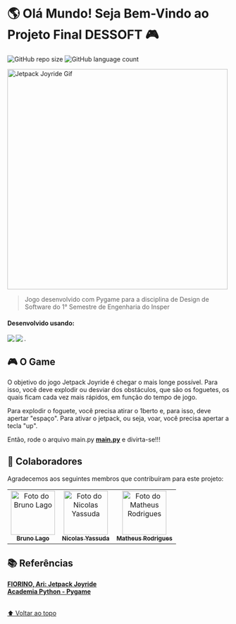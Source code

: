 # 🌎 Olá Mundo! Seja Bem-Vindo ao Projeto Final DESSOFT 🎮

![GitHub repo size](https://img.shields.io/github/repo-size/matheusRodrigues7/ProjetoFinal_DESSOFT?style=for-the-badge)
![GitHub language count](https://img.shields.io/github/languages/count/matheusRodrigues7/ProjetoFinal_DESSOF?style=for-the-badge)

<img src="https://thumbs.gfycat.com/PrestigiousRawAnnashummingbird-max-1mb.gif" width="500" alt="Jetpack Joyride Gif">

> Jogo desenvolvido com Pygame para a disciplina de Design de Software do 1° Semestre de Engenharia do Insper

#### Desenvolvido usando:  
<img align= "left" src="https://img.shields.io/badge/Visual_Studio_Code-0078D4?style=for-the-badge&logo=visual%20studio%20code&logoColor=white"/>
<img align= "left" src="https://img.shields.io/badge/Python-3776AB?style=for-the-badge&logo=python&logoColor=white"/>.  

## 🎮 O Game
O objetivo do jogo Jetpack Joyride é chegar o mais longe possível. Para isso, você deve explodir ou desviar dos obstáculos, que são os foguetes, os quais ficam cada vez mais rápidos, em função do tempo de jogo. 

Para explodir o foguete, você precisa atirar o 1berto e, para isso, deve apertar "espaço". Para ativar o jetpack, ou seja, voar, você precisa apertar a tecla "up".

Então, rode o arquivo main.py <a href="https://github.com/matheusRodrigues7/ProjetoFinal_DESSOFT/blob/main/main.py"><b>main.py</b></a> e divirta-se!!!

## 🤝 Colaboradores

Agradecemos aos seguintes membros que contribuíram para este projeto:

<table>
  <tr>
    <td align="center">
      <a href="https://github.com/Lag0">
        <img src="https://avatars.githubusercontent.com/u/92476366?v=4" width="100px;" alt="Foto do Bruno Lago"/><br>
        <sub>
          <b>Bruno Lago</b>
        </sub>
      </a>
    </td>
    <td align="center">
      <a href="https://github.com/nicolasyassuda">
        <img src="https://avatars.githubusercontent.com/u/92542916?v=4" width="100px;" alt="Foto do Nicolas Yassuda"/><br>
        <sub>
          <b>Nicolas Yassuda</b>
        </sub>
      </a>
    </td>
    <td align="center">
      <a href="https://github.com/matheusRodrigues7">
        <img src="https://avatars.githubusercontent.com/u/92481171?v=4" width="100px;" alt="Foto do Matheus Rodrigues"/><br>
        <sub>
          <b>Matheus Rodrigues</b>
        </sub>
      </a>
    </td>
  </tr>
</table>

## 📚 Referências
<table>
  <a href ="https://github.com/arifiorino/Jetpack_Joyride.git">
    <b>FIORINO, Ari: Jetpack Joyride</b>
  </a>
  <br />
  <a href ="https://dessoft.insper-comp.com.br/conteudo/pygame">
    <b>Academia Python - Pygame</b>
  </a>
</table>

[⬆ Voltar ao topo](#nome-do-projeto)<br>
